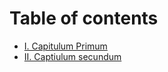 # Table of contents

* [I. Capitulum Primum](i.-capitulum-primum.md)
* [II. Captiulum secundum](ii.-captiulum-secundum.md)
